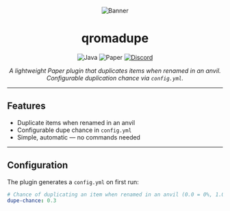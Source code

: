 <div align="center">

![Banner](https://capsule-render.vercel.app/api?type=waving&height=200&color=0:0f0f0f,100:3a3a3a&text=qromadupe&fontAlign=50&fontSize=60&fontColor=ededed&desc=A%20lightweight%20Paper%20dupe%20plugin.&descAlignY=70&animation=fadeIn)

# qromadupe

![Java](https://img.shields.io/badge/java-17-2e2e2e?logo=file&logoColor=ededed&style=flat)
![Paper](https://img.shields.io/badge/paper-1.20.4-444444?logo=file&logoColor=ededed&style=flat)
[![Discord](https://img.shields.io/badge/discord-join-23272A?logo=discord&logoColor=ededed&style=flat)](https://discord.gg/ma4u5jBAZa)

*A lightweight Paper plugin that duplicates items when renamed in an anvil.*  
_Configurable duplication chance via `config.yml`._

</div>

---

## Features
- Duplicate items when renamed in an anvil
- Configurable dupe chance in `config.yml`
- Simple, automatic — no commands needed

---

## Configuration
The plugin generates a `config.yml` on first run:

```yaml
# Chance of duplicating an item when renamed in an anvil (0.0 = 0%, 1.0 = 100%)
dupe-chance: 0.3
